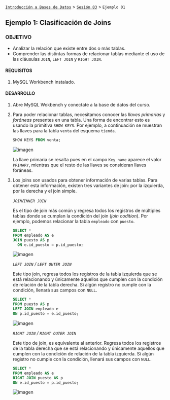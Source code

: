 [`Introducción a Bases de Datos`](../../Readme.md) > [`Sesión 03`](../Readme.md) > `Ejemplo 01`

## Ejemplo 1: Clasificación de Joins

### OBJETIVO

- Analizar la relación que existe entre dos o más tablas.
- Comprender las distintas formas de relacionar tablas mediante el uso de las cláusulas `JOIN`, `LEFT JOIN` y `RIGHT JOIN`.

#### REQUISITOS

1. MySQL Workbench instalado.

#### DESARROLLO

1. Abre MySQL Wokbench y conectate a la base de datos del curso.

2. Para poder relacionar tablas, necesitamos conocer las *llaves primarias* y *foráneas* presentes en una tabla. Una forma de encontrar esto es usando la primitiva `SHOW KEYS`. Por ejemplo, a continuación se muestran las llaves para la tabla `venta` del esquema `tienda`.

   ```sql
   SHOW KEYS FROM venta;
   ```
   
   ![imagen](imagenes/s2we12.png)
   
   La llave primaria se resalta pues en el campo `Key_name` aparece el valor `PRIMARY`, mientras que el resto de las llaves se consideran llaves foráneas.
   
3. Los joins son usados para obtener información de varias tablas. Para obtener esta información, existen tres variantes de join: por la izquierda, por la derecha y el join simple.

   *`JOIN`/`INNER JOIN`*
   
   Es el tipo de join más común y regresa todos los registros de múltiples tablas donde se cumplan la condición del join (*join codition*). Por ejemplo, podemos relacionar la tabla `empleado` con `puesto`.
   
   ```sql
   SELECT *
   FROM empleado AS e
   JOIN puesto AS p
     ON e.id_puesto = p.id_puesto;
   ```

   ![imagen](imagenes/s2we12.png)
   
   *`LEFT JOIN` / `LEFT OUTER JOIN`*  
   
   Este tipo join, regresa todos los registros de la tabla izquierda que se está relacionando y únicamente aquellos que cumplen con la condición de relación de la tabla derecha. Si algún registro no cumple con la condición, llenará sus campos con `NULL`.
 
   ```sql
   SELECT *
   FROM puesto AS p
   LEFT JOIN empleado e
   ON p.id_puesto = e.id_puesto;
   ```
   
   ![imagen](imagenes/s2we12.png)
   
   *`RIGHT JOIN` / `RIGHT OUTER JOIN`*
   
   Este tipo de join, es equivalente al anterior. Regresa todos los registros de la tabla derecha que se está relacionando y únicamente aquellos que cumplen con la condición de relación de la tabla izquierda. Si algún registro no cumple con la condición, llenará sus campos con `NULL`.
   
   ```sql
   SELECT *
   FROM empleado AS e
   RIGHT JOIN puesto AS p
   ON e.id_puesto = p.id_puesto;
   ```
   
   ![imagen](imagenes/s2we12.png)
